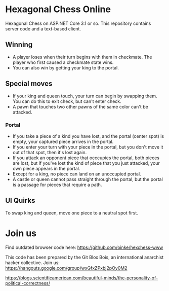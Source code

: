 # Hexagonal Chess Online

Hexagonal Chess on ASP.NET Core 3.1 or so. This repository contains server code and a text-based client. 

## Winning

* A player loses when their turn begins with them in checkmate. The player who first caused a checkmate state wins. 
* You can also win by getting your king to the portal.

## Special moves

* If your king and queen touch, your turn can begin by swapping them. You can do this to exit check, but can't enter check.
* A pawn that touches two other pawns of the same color can't be attacked.

### Portal

* If you take a piece of a kind you have lost, and the portal (center spot) is empty, your captured piece arrives in the portal.
* If you enter your turn with your piece in the portal, but you don't move it out of that spot, then it's lost again.
* If you attack an opponent piece that occcupies the portal, both pieces are lost, but if you've lost the kind of piece that you just attacked, your own piece appears in the portal.
* Except for a king, no piece can land on an unoccupied portal.
* A castle or queen cannot pass straight through the portal, but the portal is a passage for pieces that require a path.

## UI Quirks

To swap king and queen, move one piece to a neutral spot first.

# Join us

Find outdated browser code here: https://github.com/oinke/hexchess-www

This code has been prepared by the Git Blox Bois, an international anarchist hacker collective. Join us: https://hangouts.google.com/group/wxGfxZPxbj2pOy0M2

https://blogs.scientificamerican.com/beautiful-minds/the-personality-of-political-correctness/
